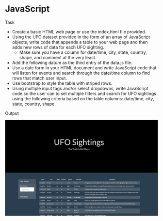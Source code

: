 # JavaScript
Task
* Create a basic HTML web page or use the index.html file provided.
* Using the UFO dataset provided in the form of an array of JavaScript objects, write code that appends a table to your web page and then adds new rows of data for each UFO sighting.
  * Make sure you have a column for date/time, city, state, country, shape, and comment at the very least.
* Add the following datum as the third entry of the data.js file.
* Use a date form in your HTML document and write JavaScript code that will listen for events and search through the date/time column to find rows that match user input.
* Use bootstrap to style the table with striped rows.
* Using multiple input tags and/or select dropdowns, write JavaScript code so the user can to set multiple filters and search for UFO sightings using the following criteria based on the table columns: date/time, city, state, country, shape.

Output

![logo](/static/images/output.PNG)
